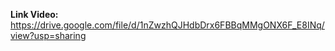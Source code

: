 **Link Video:** <a>https://drive.google.com/file/d/1nZwzhQJHdbDrx6FBBqMMgONX6F_E8INq/view?usp=sharing</a>
